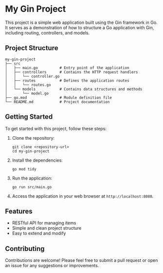 # My Gin Project

This project is a simple web application built using the Gin framework in Go. It serves as a demonstration of how to structure a Go application with Gin, including routing, controllers, and models.

## Project Structure

```
my-gin-project
├── src
│   ├── main.go          # Entry point of the application
│   ├── controllers      # Contains the HTTP request handlers
│   │   └── controller.go
│   ├── routes           # Defines the application routes
│   │   └── routes.go
│   └── models           # Contains data structures and methods
│       └── model.go
├── go.mod               # Module definition file
└── README.md            # Project documentation
```

## Getting Started

To get started with this project, follow these steps:

1. Clone the repository:
   ```
   git clone <repository-url>
   cd my-gin-project
   ```

2. Install the dependencies:
   ```
   go mod tidy
   ```

3. Run the application:
   ```
   go run src/main.go
   ```

4. Access the application in your web browser at `http://localhost:8080`.

## Features

- RESTful API for managing items
- Simple and clean project structure
- Easy to extend and modify

## Contributing

Contributions are welcome! Please feel free to submit a pull request or open an issue for any suggestions or improvements.